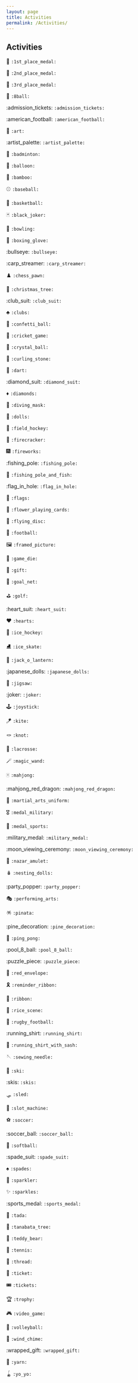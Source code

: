```yaml
---
layout: page
title: Activities
permalink: /Activities/
---
```

## Activities
:1st_place_medal: 
`:1st_place_medal:` 


:2nd_place_medal: 
`:2nd_place_medal:` 


:3rd_place_medal: 
`:3rd_place_medal:` 


:8ball: 
`:8ball:` 


:admission_tickets: 
`:admission_tickets:` 


:american_football: 
`:american_football:` 


:art: 
`:art:` 


:artist_palette: 
`:artist_palette:` 


:badminton: 
`:badminton:` 


:balloon: 
`:balloon:` 


:bamboo: 
`:bamboo:` 


:baseball: 
`:baseball:` 


:basketball: 
`:basketball:` 


:black_joker: 
`:black_joker:` 


:bowling: 
`:bowling:` 


:boxing_glove: 
`:boxing_glove:` 


:bullseye: 
`:bullseye:` 


:carp_streamer: 
`:carp_streamer:` 


:chess_pawn: 
`:chess_pawn:` 


:christmas_tree: 
`:christmas_tree:` 


:club_suit: 
`:club_suit:` 


:clubs: 
`:clubs:` 


:confetti_ball: 
`:confetti_ball:` 


:cricket_game: 
`:cricket_game:` 


:crystal_ball: 
`:crystal_ball:` 


:curling_stone: 
`:curling_stone:` 


:dart: 
`:dart:` 


:diamond_suit: 
`:diamond_suit:` 


:diamonds: 
`:diamonds:` 


:diving_mask: 
`:diving_mask:` 


:dolls: 
`:dolls:` 


:field_hockey: 
`:field_hockey:` 


:firecracker: 
`:firecracker:` 


:fireworks: 
`:fireworks:` 


:fishing_pole: 
`:fishing_pole:` 


:fishing_pole_and_fish: 
`:fishing_pole_and_fish:` 


:flag_in_hole: 
`:flag_in_hole:` 


:flags: 
`:flags:` 


:flower_playing_cards: 
`:flower_playing_cards:` 


:flying_disc: 
`:flying_disc:` 


:football: 
`:football:` 


:framed_picture: 
`:framed_picture:` 


:game_die: 
`:game_die:` 


:gift: 
`:gift:` 


:goal_net: 
`:goal_net:` 


:golf: 
`:golf:` 


:heart_suit: 
`:heart_suit:` 


:hearts: 
`:hearts:` 


:ice_hockey: 
`:ice_hockey:` 


:ice_skate: 
`:ice_skate:` 


:jack_o_lantern: 
`:jack_o_lantern:` 


:japanese_dolls: 
`:japanese_dolls:` 


:jigsaw: 
`:jigsaw:` 


:joker: 
`:joker:` 


:joystick: 
`:joystick:` 


:kite: 
`:kite:` 


:knot: 
`:knot:` 


:lacrosse: 
`:lacrosse:` 


:magic_wand: 
`:magic_wand:` 


:mahjong: 
`:mahjong:` 


:mahjong_red_dragon: 
`:mahjong_red_dragon:` 


:martial_arts_uniform: 
`:martial_arts_uniform:` 


:medal_military: 
`:medal_military:` 


:medal_sports: 
`:medal_sports:` 


:military_medal: 
`:military_medal:` 


:moon_viewing_ceremony: 
`:moon_viewing_ceremony:` 


:nazar_amulet: 
`:nazar_amulet:` 


:nesting_dolls: 
`:nesting_dolls:` 


:party_popper: 
`:party_popper:` 


:performing_arts: 
`:performing_arts:` 


:pinata: 
`:pinata:` 


:pine_decoration: 
`:pine_decoration:` 


:ping_pong: 
`:ping_pong:` 


:pool_8_ball: 
`:pool_8_ball:` 


:puzzle_piece: 
`:puzzle_piece:` 


:red_envelope: 
`:red_envelope:` 


:reminder_ribbon: 
`:reminder_ribbon:` 


:ribbon: 
`:ribbon:` 


:rice_scene: 
`:rice_scene:` 


:rugby_football: 
`:rugby_football:` 


:running_shirt: 
`:running_shirt:` 


:running_shirt_with_sash: 
`:running_shirt_with_sash:` 


:sewing_needle: 
`:sewing_needle:` 


:ski: 
`:ski:` 


:skis: 
`:skis:` 


:sled: 
`:sled:` 


:slot_machine: 
`:slot_machine:` 


:soccer: 
`:soccer:` 


:soccer_ball: 
`:soccer_ball:` 


:softball: 
`:softball:` 


:spade_suit: 
`:spade_suit:` 


:spades: 
`:spades:` 


:sparkler: 
`:sparkler:` 


:sparkles: 
`:sparkles:` 


:sports_medal: 
`:sports_medal:` 


:tada: 
`:tada:` 


:tanabata_tree: 
`:tanabata_tree:` 


:teddy_bear: 
`:teddy_bear:` 


:tennis: 
`:tennis:` 


:thread: 
`:thread:` 


:ticket: 
`:ticket:` 


:tickets: 
`:tickets:` 


:trophy: 
`:trophy:` 


:video_game: 
`:video_game:` 


:volleyball: 
`:volleyball:` 


:wind_chime: 
`:wind_chime:` 


:wrapped_gift: 
`:wrapped_gift:` 


:yarn: 
`:yarn:` 


:yo_yo: 
`:yo_yo:` 

